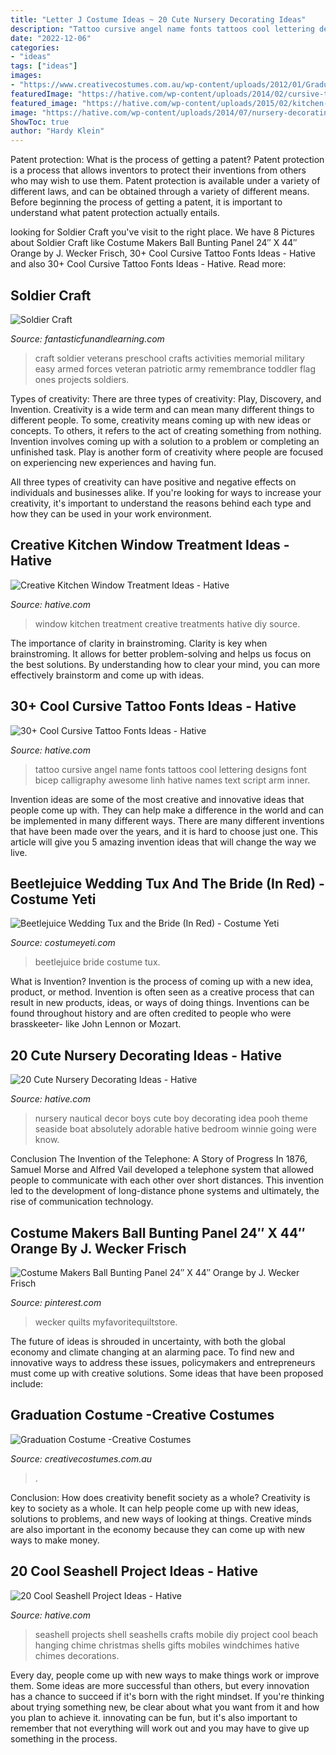 ```yaml
---
title: "Letter J Costume Ideas ~ 20 Cute Nursery Decorating Ideas"
description: "Tattoo cursive angel name fonts tattoos cool lettering designs font bicep calligraphy awesome linh hative names text script arm inner"
date: "2022-12-06"
categories:
- "ideas"
tags: ["ideas"]
images:
- "https://www.creativecostumes.com.au/wp-content/uploads/2012/01/Graduation-Costume.jpg"
featuredImage: "https://hative.com/wp-content/uploads/2014/02/cursive-tattoos/cursive-name-tattoo-27.jpg"
featured_image: "https://hative.com/wp-content/uploads/2015/02/kitchen-window-treatments/11-kitchen-window-treatments.jpg"
image: "https://hative.com/wp-content/uploads/2014/07/nursery-decorating-ideas/19-nautical-nursery.jpg"
ShowToc: true
author: "Hardy Klein"
---
```



Patent protection: What is the process of getting a patent?
Patent protection is a process that allows inventors to protect their inventions from others who may wish to use them. Patent protection is available under a variety of different laws, and can be obtained through a variety of different means. Before beginning the process of getting a patent, it is important to understand what patent protection actually entails.

	

		
looking for Soldier Craft you've visit to the right place. We have 8 Pictures about Soldier Craft like Costume Makers Ball Bunting Panel 24″ X 44″ Orange by J. Wecker Frisch, 30+ Cool Cursive Tattoo Fonts Ideas - Hative and also 30+ Cool Cursive Tattoo Fonts Ideas - Hative. Read more:
		
    
## Soldier Craft

<img loading=lazy src="http://www.fantasticfunandlearning.com/wp-content/uploads/2012/11/Easy-Soldier-Craft.jpg" onerror="this.onerror=null;this.src='https://tse2.mm.bing.net/th?id=OIP.36_pzABY95f1HJZxUwMVtwHaKa&amp;pid=15.1';" alt="Soldier Craft">

_Source: fantasticfunandlearning.com_

>craft soldier veterans preschool crafts activities memorial military easy armed forces veteran patriotic army remembrance toddler flag ones projects soldiers. 

	

Types of creativity: There are three types of creativity: Play, Discovery, and Invention.
Creativity is a wide term and can mean many different things to different people. To some, creativity means coming up with new ideas or concepts. To others, it refers to the act of creating something from nothing.
Invention involves coming up with a solution to a problem or completing an unfinished task. Play is another form of creativity where people are focused on experiencing new experiences and having fun.

All three types of creativity can have positive and negative effects on individuals and businesses alike. If you're looking for ways to increase your creativity, it's important to understand the reasons behind each type and how they can be used in your work environment.

    
## Creative Kitchen Window Treatment Ideas - Hative

<img loading=lazy src="https://hative.com/wp-content/uploads/2015/02/kitchen-window-treatments/11-kitchen-window-treatments.jpg" onerror="this.onerror=null;this.src='https://tse4.mm.bing.net/th?id=OIP.uWhTWVEpNtEyAGLvdT3hvAHaJ4&amp;pid=15.1';" alt="Creative Kitchen Window Treatment Ideas - Hative">

_Source: hative.com_

>window kitchen treatment creative treatments hative diy source. 

	

The importance of clarity in brainstroming.
Clarity is key when brainstroming. It allows for better problem-solving and helps us focus on the best solutions. By understanding how to clear your mind, you can more effectively brainstorm and come up with ideas.

    
## 30+ Cool Cursive Tattoo Fonts Ideas - Hative

<img loading=lazy src="https://hative.com/wp-content/uploads/2014/02/cursive-tattoos/cursive-name-tattoo-27.jpg" onerror="this.onerror=null;this.src='https://tse4.mm.bing.net/th?id=OIP.S_kCg0Jc0TA2dnEm0jAQgwHaGB&amp;pid=15.1';" alt="30+ Cool Cursive Tattoo Fonts Ideas - Hative">

_Source: hative.com_

>tattoo cursive angel name fonts tattoos cool lettering designs font bicep calligraphy awesome linh hative names text script arm inner. 

	

Invention ideas are some of the most creative and innovative ideas that people come up with. They can help make a difference in the world and can be implemented in many different ways. There are many different inventions that have been made over the years, and it is hard to choose just one. This article will give you 5 amazing invention ideas that will change the way we live.

    
## Beetlejuice Wedding Tux And The Bride (In Red) - Costume Yeti

<img loading=lazy src="https://costumeyeti.com/wp-content/uploads/2016/09/beetejuicewithbride.jpg" onerror="this.onerror=null;this.src='https://tse2.mm.bing.net/th?id=OIP.pCQuXfuRZz-GS0rGNWd9zgHaNA&amp;pid=15.1';" alt="Beetlejuice Wedding Tux and the Bride (In Red) - Costume Yeti">

_Source: costumeyeti.com_

>beetlejuice bride costume tux. 

	

What is Invention?
Invention is the process of coming up with a new idea, product, or method. Invention is often seen as a creative process that can result in new products, ideas, or ways of doing things. Inventions can be found throughout history and are often credited to people who were brasskeeter- like John Lennon or Mozart.

    
## 20 Cute Nursery Decorating Ideas - Hative

<img loading=lazy src="https://hative.com/wp-content/uploads/2014/07/nursery-decorating-ideas/19-nautical-nursery.jpg" onerror="this.onerror=null;this.src='https://tse4.mm.bing.net/th?id=OIP.gsyMHrfzjkxAz0Cq7JzctgHaJ4&amp;pid=15.1';" alt="20 Cute Nursery Decorating Ideas - Hative">

_Source: hative.com_

>nursery nautical decor boys cute boy decorating idea pooh theme seaside boat absolutely adorable hative bedroom winnie going were know. 

	

Conclusion
The Invention of the Telephone: A Story of Progress
In 1876, Samuel Morse and Alfred Vail developed a telephone system that allowed people to communicate with each other over short distances. This invention led to the development of long-distance phone systems and ultimately, the rise of communication technology.

    
## Costume Makers Ball Bunting Panel 24″ X 44″ Orange By J. Wecker Frisch

<img loading=lazy src="https://i.pinimg.com/736x/06/14/0c/06140c8bafb424f63a1ccb6d57ecca5d.jpg" onerror="this.onerror=null;this.src='https://tse1.mm.bing.net/th?id=OIP.IyIu9oH4mOx1jG2jJGPztQHaJ3&amp;pid=15.1';" alt="Costume Makers Ball Bunting Panel 24″ X 44″ Orange by J. Wecker Frisch">

_Source: pinterest.com_

>wecker quilts myfavoritequiltstore. 

	

The future of ideas is shrouded in uncertainty, with both the global economy and climate changing at an alarming pace. To find new and innovative ways to address these issues, policymakers and entrepreneurs must come up with creative solutions. Some ideas that have been proposed include: 

    
## Graduation Costume -Creative Costumes

<img loading=lazy src="https://www.creativecostumes.com.au/wp-content/uploads/2012/01/Graduation-Costume.jpg" onerror="this.onerror=null;this.src='https://tse1.mm.bing.net/th?id=OIP.OsUOe98JUB6bQGwpSKsB5wHaJ4&amp;pid=15.1';" alt="Graduation Costume -Creative Costumes">

_Source: creativecostumes.com.au_

>. 

	

Conclusion: How does creativity benefit society as a whole?
Creativity is key to society as a whole. It can help people come up with new ideas, solutions to problems, and new ways of looking at things. Creative minds are also important in the economy because they can come up with new ways to make money.

    
## 20 Cool Seashell Project Ideas - Hative

<img loading=lazy src="https://hative.com/wp-content/uploads/2014/12/seashell-project-ideas/3-seashell-chime.jpg" onerror="this.onerror=null;this.src='https://tse2.mm.bing.net/th?id=OIP.6sveIlQV3ojnz8Rb677pAgHaLH&amp;pid=15.1';" alt="20 Cool Seashell Project Ideas - Hative">

_Source: hative.com_

>seashell projects shell seashells crafts mobile diy project cool beach hanging chime christmas shells gifts mobiles windchimes hative chimes decorations. 

	

Every day, people come up with new ways to make things work or improve them. Some ideas are more successful than others, but every innovation has a chance to succeed if it's born with the right mindset. If you're thinking about trying something new, be clear about what you want from it and how you plan to achieve it. innovating can be fun, but it's also important to remember that not everything will work out and you may have to give up something in the process.

